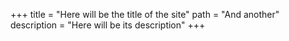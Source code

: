+++
title = "Here will be the title of the site"
path = "And another"
description = "Here will be its description"
+++
